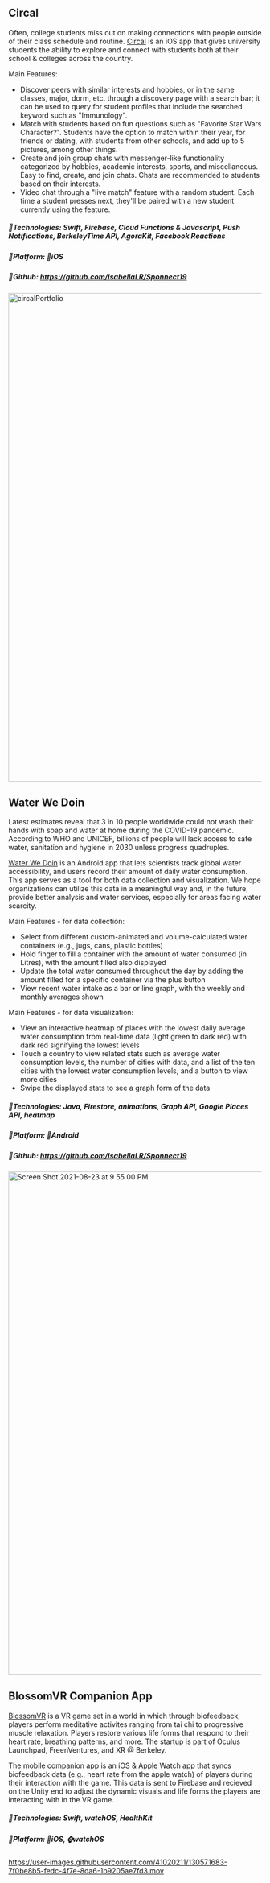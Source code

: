 ## Circal
Often, college students miss out on making connections with people outside of their class schedule and routine. [Circal](https://apps.apple.com/us/app/circal/id1521977182) is an iOS app that gives university students the ability to explore and connect with students both at their school & colleges across the country.

Main Features: 
- Discover peers with similar interests and hobbies, or in the same classes, major, dorm, etc. through a discovery page with a search bar; it can be used to query for student profiles that include the searched keyword such as "Immunology".
- Match with students based on fun questions such as "Favorite Star Wars Character?". Students have the option to match within their year, for friends or dating, with students from other schools, and add up to 5 pictures, among other things.
- Create and join group chats with messenger-like functionality categorized by hobbies, academic interests, sports, and miscellaneous. Easy to find, create, and join chats. Chats are recommended to students based on their interests.
- Video chat through a "live match" feature with a random student. Each time a student presses next, they'll be paired with a new student currently using the feature.

##### 🔨Technologies: Swift, Firebase, Cloud Functions & Javascript, Push Notifications, BerkeleyTime API, AgoraKit, Facebook Reactions
##### 🚀Platform: 📱iOS
##### 🚀Github: https://github.com/IsabellaLR/Sponnect19
<img width="971" alt="circalPortfolio" src="https://user-images.githubusercontent.com/41020211/130550629-ff823dc8-be4a-43d8-a5c1-b327cdcd6ad2.png">

## Water We Doin
Latest estimates reveal that 3 in 10 people worldwide could not wash their hands with soap and water at home during the COVID-19 pandemic. According to WHO and UNICEF, billions of people will lack access to safe water, sanitation and hygiene in 2030 unless progress quadruples.

[Water We Doin](https://play.google.com/store/apps/details?id=com.Global.water&hl=en_US) is an Android app that lets scientists track global water accessibility, and users record their amount of daily water consumption. This app serves as a tool for both data collection and visualization. We hope organizations can utilize this data in a meaningful way and, in the future, provide better analysis and water services, especially for areas facing water scarcity.

Main Features - for data collection: 
- Select from different custom-animated and volume-calculated water containers (e.g., jugs, cans, plastic bottles)
- Hold finger to fill a container with the amount of water consumed (in Litres), with the amount filled also displayed
- Update the total water consumed throughout the day by adding the amount filled for a specific container via the plus button
- View recent water intake as a bar or line graph, with the weekly and monthly averages shown

Main Features - for data visualization: 
- View an interactive heatmap of places with the lowest daily average water consumption from real-time data (light green to dark red) with dark red signifying the lowest levels
- Touch a country to view related stats such as average water consumption levels, the number of cities with data, and a list of the ten cities with the lowest water consumption levels, and a button to view more cities
- Swipe the displayed stats to see a graph form of the data

##### 🔨Technologies: Java, Firestore, animations, Graph API, Google Places API, heatmap
##### 🚀Platform: 📱Android
##### 🚀Github: https://github.com/IsabellaLR/Sponnect19

<img width="1001" alt="Screen Shot 2021-08-23 at 9 55 00 PM" src="https://user-images.githubusercontent.com/41020211/130560320-f84bd926-c1c1-4a1d-9a48-af4d2bbc2731.png">

## BlossomVR Companion App
[BlossomVR](https://apps.apple.com/us/app/circal/id1521977182) is a VR game set in a world in which through biofeedback, players perform meditative activites ranging from tai chi to progressive muscle relaxation. Players restore various life forms that respond to their heart rate, breathing patterns, and more. The startup is part of Oculus Launchpad, FreenVentures, and XR @ Berkeley. 

The mobile companion app is an iOS & Apple Watch app that syncs biofeedback data (e.g., heart rate from the apple watch) of players during their interaction with the game. This data is sent to Firebase and recieved on the Unity end to adjust the dynamic visuals and life forms the players are interacting with in the VR game.

##### 🔨Technologies: Swift, watchOS, HealthKit
##### 🚀Platform: 📱iOS, ⌚️watchOS

https://user-images.githubusercontent.com/41020211/130571683-7f0be8b5-fedc-4f7e-8da6-1b9205ae7fd3.mov
